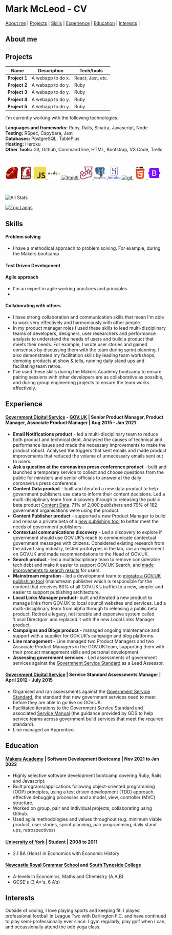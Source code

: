 # Mark McLeod - CV

[About me](#aboutme) | [Projects](#projects) | [Skills](#skills) | [Experience](#experience) | [Education](#education) | [Interests](#interests) |

## <a name="aboutme">About me</a>

## <a name="projects">Projects</a>

| Name                         | Description       | Tech/tools        |
| ---------------------------- | ----------------- | ----------------- |
| **Project 1** | A webapp to do x. | React, Jest, etc. |
| **Project 2** | A webapp to do y. | Ruby              |
| **Project 3** | A webapp to do y. | Ruby              |
| **Project 4** | A webapp to do y. | Ruby              |
| **Project 5** | A webapp to do y. | Ruby              |

I'm currently working with the following technologies:

**Languages and frameworks:** Ruby, Rails, Sinatra, Javascript, Node\
**Testing:** RSpec, Capybara, Jest\
**Databases:** PostgreSQL, TablePlus\
**Hosting:** Heroku\
**Other Tools:** Git, Github, Command line, HTML, Bootstrap, VS Code, Trello

<br>

<p align="left">
<a href="https://www.ruby-lang.org/en/" target="_blank"> <img src="https://raw.githubusercontent.com/devicons/devicon/master/icons/ruby/ruby-original.svg" alt="ruby" width="40" height="40"/></a>
<a href="https://rubyonrails.org" target="_blank"> <img src="https://raw.githubusercontent.com/devicons/devicon/master/icons/rails/rails-original-wordmark.svg" alt="rails" width="40" height="40"/></a>
<a href="https://developer.mozilla.org/en-US/docs/Web/JavaScript" target="_blank">
<img src="https://raw.githubusercontent.com/devicons/devicon/master/icons/javascript/javascript-original.svg" alt="javascript" width="40" height="40"/> </a>
<a href="https://nodejs.org/en/" target="_blank"> <img src="https://raw.githubusercontent.com/devicons/devicon/2ae2a900d2f041da66e950e4d48052658d850630/icons/nodejs/nodejs-original-wordmark.svg" alt="nodejs" width="40" height="40"/> </a>
<a href="https://rspec.info/" target="_blank"> <img src="https://rspec.info/images/logo.png" alt="html5" width="40" height="40"/> </a>
<a href="https://jestjs.io/" target="_blank"> <img src="https://raw.githubusercontent.com/devicons/devicon/2ae2a900d2f041da66e950e4d48052658d850630/icons/jest/jest-plain.svg" alt="jest" width="40" height="40"/> </a>
</a> <a href="https://www.postgresql.org" target="_blank"> <img src="https://raw.githubusercontent.com/devicons/devicon/master/icons/postgresql/postgresql-original-wordmark.svg" alt="postgresql" width="40" height="40"/> </a>
<a href="https://www.heroku.com/" target="_blank"> <img src="https://raw.githubusercontent.com/devicons/devicon/2ae2a900d2f041da66e950e4d48052658d850630/icons/heroku/heroku-original-wordmark.svg" alt="html5" width="40" height="40"/> </a>
<a href="https://git-scm.com/" target="_blank"> <img src="https://www.vectorlogo.zone/logos/git-scm/git-scm-icon.svg" alt="git" width="40" height="40"/> </a>
<a href="https://www.w3.org/html/" target="_blank"> <img src="https://raw.githubusercontent.com/devicons/devicon/master/icons/html5/html5-original-wordmark.svg" alt="html5" width="40" height="40"/> </a>
<a href="https://getbootstrap.com/" target="_blank"> <img src="https://raw.githubusercontent.com/devicons/devicon/2ae2a900d2f041da66e950e4d48052658d850630/icons/bootstrap/bootstrap-original.svg" alt="html5" width="40" height="40"/> </a>
</p>

<br>

![All Stats](https://github-readme-stats.vercel.app/api?username=cloudy1986&show_icons=true&include_all_commits=true&count_private=true)

[![Top Langs](https://github-readme-stats.vercel.app/api/top-langs/?username=cloudy1986)](https://github.com/cloudy1986/github-readme-stats)


## <a name="skills">Skills</a>

#### Problem solving
- I have a methodical approach to problem solving. For example, during the Makers bootcamp

#### Test Driven Development

#### Agile approach
- I'm an expert in agile working practices and principles
- 

#### Collaborating with others

- I have strong collaboration and communication skills that mean I'm able to work very effectively and harmoniously with other people.
- In my product manager roles I used these skills to lead multi-disciplinary teams of developers, designers, user researchers and performance analysts to understand the needs of users and build a product that meets their needs. For example, I wrote user stories and gained consensus by discussing them with the team during sprint planning. I also demonstrated my facilitation skills by leading team workshops, demoing products at show & tells, running daily stand ups and facilitating team retros.
- I've used these skills during the Makers Academy bootcamp to ensure pairing sessions with other developers are as collaborative as possible, and during group engineering projects to ensure the team works effectively.


## <a name="experience">Experience</a>

#### [Government Digital Service](https://www.gov.uk/government/organisations/government-digital-service) - [GOV.UK](https://www.gov.uk/) | **Senior Product Manager, Product Manager, Associate Product Manager** | Aug 2015 - Jan 2021

- **Email Notifications product** - led a multi-disciplinary team to reduce both product and technical debt. Analysed the causes of technical and performance issues and made the necessary improvements to make the product robust. Analysed the triggers that sent emails and made product improvements that reduced the volume of unnecessary emails sent out to users.
- **Ask a question at the coronavirus press conference product** - built and launched a temporary service to collect and choose questions from the public for ministers and senior officials to answer at the daily coronavirus press conference.
- **Content Data product** - built and iterated a new data product to help government publishers use data to inform their content decisions. Led a multi-disciplinary team from discovery through to releasing the public beta product [Content Data](https://insidegovuk.blog.gov.uk/2019/06/05/helping-content-designers-access-gov-uk-data-quickly-and-easily/). 71% of 2,000 publishers and 79% of 182 government organisations were using the product.
- **Content Publisher product** - supported a new Product Manager to build and release a private beta of a [new publishing tool](https://insidegovuk.blog.gov.uk/2019/04/23/building-and-testing-the-new-content-publisher/) to better meet the needs of government publishers.
- **Contextual communications discovery** - Led a discovery to explore if government should use GOV.UK’s reach to communicate contextual government messages with citizens. Considered existing research from the advertising industry, tested prototypes in the lab, ran an experiment on GOV.UK and made recommendations to the Head of GOV.UK.
- **Search product** - led a multidisciplinary team to remove considerable tech debt and make it easier to support GOV.UK Search, and [made improvements to search results](https://insidegovuk.blog.gov.uk/2017/11/14/using-ab-testing-to-measurably-improve-common-user-journeys/) for users.
- **Mainstream migration** - led a development team to [migrate a GOV.UK publishing tool](https://insidegovuk.blog.gov.uk/2017/03/22/using-gov-uks-new-publishing-platform-for-mainstream-formats/) (mainstream publisher which is responsible for the content that receives 80% of all GOV.UK’s traffic) to a new, simpler and easier to support publishing architecture.
- **Local Links Manager product**- built and iterated a new product to manage links from GOV.UK to local council websites and services. Led a multi-disciplinary team from alpha through to releasing a public beta product. Retired a legacy, not iterable and expensive system called ‘Local Directgov’ and replaced it with the new Local Links Manager product.
- **Campaigns and Blogs product** - managed ongoing maintenance and support with a supplier for GOV.UK’s campaign and blog platforms.
- **Line management** - Line managed two Product Managers and two Associate Product Managers in the GOV.UK team, supporting them with their product management skills and personal development.
- **Assessing government services** - Led assessments of government services against the [Government Service Standard](https://www.gov.uk/service-manual/service-standard) as a Lead Assessor.

#### [Government Digital Service](https://www.gov.uk/government/organisations/government-digital-service) | **Service Standard Assessments Manager** | April 2012 - July 2015
 
- Organised and ran assessments against the [Government Service Standard](https://www.gov.uk/service-manual/service-standard), the standard that new government services need to meet before they are able to go live on GOV.UK.
- Facilitated iterations to the Government Service Standard and associated [Service Manual](https://www.gov.uk/service-manual) (the guidance provided by GDS to help service teams across government build services that meet the required standard).
- Line managed an Apprentice.

## <a name="education">Education</a>

#### [Makers Academy](https://www.makers.tech/) | **Software Development Bootcamp** | Nov 2021 to Jan 2022

- Highly selective software development bootcamp covering Ruby, Rails and Javascript.
- Built programs/applications following object-oriented programming (OOP) principles, using a test driven development (TDD) approach, effective debugging processes and a model, view, controller (MVC) structure.
- Worked on group, pair and individual projects, collaborating using Github.
- Used agile methodologies and values throughout (e.g. minimum viable product, user stories, sprint planning, pair programming, daily stand ups, retrospectives)

#### [University of York](https://www.york.ac.uk/) | **Student** | 2008 to 2011
 
- 2.1 BA (Hons) in Economics with Economic History
 
#### [Newcastle Royal Grammar School](https://www.rgs.newcastle.sch.uk/) and [South Tyneside College](https://www.stc.ac.uk/)
 
- A-levels in Economics, Maths and Chemistry (A,A,B)
- GCSE's (3 A*'s, 6 A's)

## <a name="interests">Interests</a>

Outside of coding, I love playing sports and keeping fit. I played professional football in League Two with Darlington F.C. and have continued to play semi-professionally ever since. I gym regularly, play golf when I can, and occassionally attend the odd yoga class.
